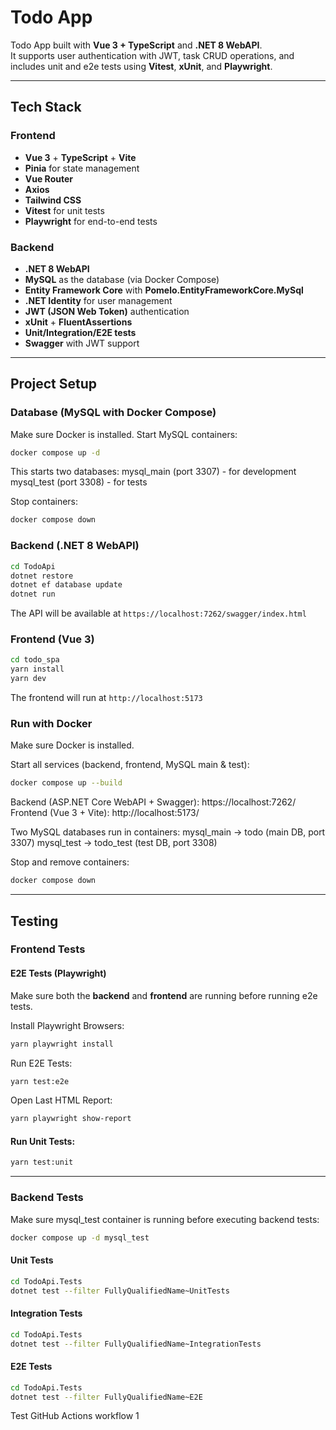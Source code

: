 # Todo App

Todo App built with **Vue 3 + TypeScript** and **.NET 8 WebAPI**.  
It supports user authentication with JWT, task CRUD operations, and includes unit and e2e tests using **Vitest**, **xUnit**, and **Playwright**.

---

## Tech Stack

### Frontend
- **Vue 3** + **TypeScript** + **Vite**
- **Pinia** for state management
- **Vue Router**
- **Axios**
- **Tailwind CSS**
- **Vitest** for unit tests
- **Playwright** for end-to-end tests

### Backend
- **.NET 8 WebAPI**
- **MySQL** as the database (via Docker Compose)
- **Entity Framework Core** with **Pomelo.EntityFrameworkCore.MySql**
- **.NET Identity** for user management
- **JWT (JSON Web Token)** authentication
- **xUnit** + **FluentAssertions**
- **Unit/Integration/E2E tests**
- **Swagger** with JWT support

---

## Project Setup

### Database (MySQL with Docker Compose)
Make sure Docker is installed. Start MySQL containers:

```bash
docker compose up -d
```

This starts two databases:
mysql_main (port 3307) - for development
mysql_test (port 3308) - for tests

Stop containers:
```bash
docker compose down
```

### Backend (.NET 8 WebAPI)
```bash
cd TodoApi
dotnet restore
dotnet ef database update
dotnet run
```
The API will be available at `https://localhost:7262/swagger/index.html`

### Frontend (Vue 3)
```bash
cd todo_spa
yarn install
yarn dev
```
The frontend will run at `http://localhost:5173`


### Run with Docker
Make sure Docker is installed.

Start all services (backend, frontend, MySQL main & test):
```bash
docker compose up --build
```

Backend (ASP.NET Core WebAPI + Swagger): https://localhost:7262/
Frontend (Vue 3 + Vite): http://localhost:5173/

Two MySQL databases run in containers:
mysql_main -> todo (main DB, port 3307)
mysql_test -> todo_test (test DB, port 3308)

Stop and remove containers:
```bash
docker compose down
```

---

## Testing

### Frontend Tests

#### E2E Tests (Playwright)

Make sure both the **backend** and **frontend** are running before running e2e tests.

Install Playwright Browsers:
```bash
yarn playwright install
```

Run E2E Tests:
```bash
yarn test:e2e
```

Open Last HTML Report:
```bash
yarn playwright show-report
```

#### Run Unit Tests:
```bash
yarn test:unit
```

---

### Backend Tests

Make sure mysql_test container is running before executing backend tests:

```bash
docker compose up -d mysql_test
```

#### Unit Tests
```bash
cd TodoApi.Tests
dotnet test --filter FullyQualifiedName~UnitTests
```

#### Integration Tests
```bash
cd TodoApi.Tests
dotnet test --filter FullyQualifiedName~IntegrationTests
```

#### E2E Tests
```bash
cd TodoApi.Tests
dotnet test --filter FullyQualifiedName~E2E
```

Test GitHub Actions workflow 1
